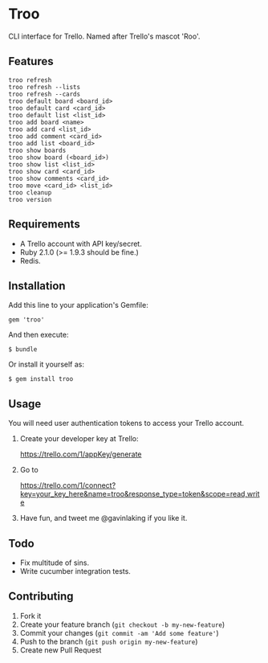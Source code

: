# Troo

CLI interface for Trello. Named after Trello's mascot 'Roo'.

## Features

    troo refresh
    troo refresh --lists
    troo refresh --cards
    troo default board <board_id>
    troo default card <card_id>
    troo default list <list_id>
    troo add board <name>
    troo add card <list_id>
    troo add comment <card_id>
    troo add list <board_id>
    troo show boards
    troo show board (<board_id>)
    troo show list <list_id>
    troo show card <card_id>
    troo show comments <card_id>
    troo move <card_id> <list_id>
    troo cleanup
    troo version

## Requirements

- A Trello account with API key/secret.
- Ruby 2.1.0 (>= 1.9.3 should be fine.)
- Redis.

## Installation

Add this line to your application's Gemfile:

    gem 'troo'

And then execute:

    $ bundle

Or install it yourself as:

    $ gem install troo

## Usage

You will need user authentication tokens to access your Trello account.

1) Create your developer key at Trello:

    https://trello.com/1/appKey/generate

2) Go to

    https://trello.com/1/connect?key=your_key_here&name=troo&response_type=token&scope=read,write

3) Have fun, and tweet me @gavinlaking if you like it.

## Todo

- Fix multitude of sins.
- Write cucumber integration tests.

## Contributing

1. Fork it
2. Create your feature branch (`git checkout -b my-new-feature`)
3. Commit your changes (`git commit -am 'Add some feature'`)
4. Push to the branch (`git push origin my-new-feature`)
5. Create new Pull Request

